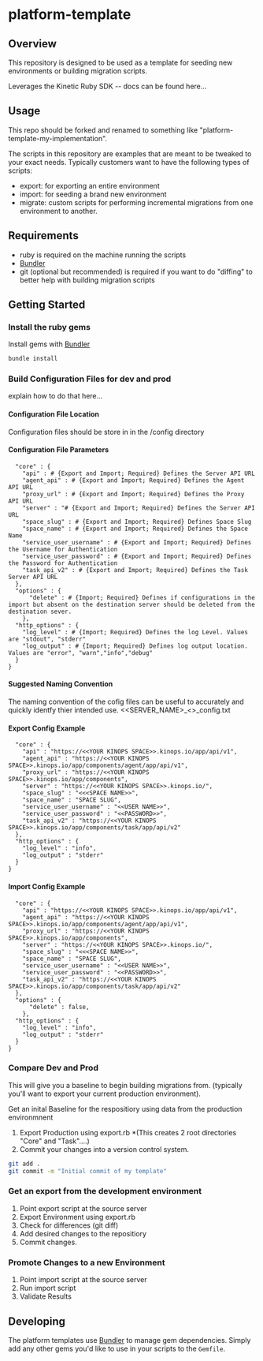 # platform-template
## Overview 
This repository is designed to be used as a template for seeding new environments or building migration scripts. 

Leverages the Kinetic Ruby SDK -- docs can be found here...

## Usage
This repo should be forked and renamed to something like "platform-template-my-implementation".

The scripts in this repository are examples that are meant to be tweaked to your exact needs. Typically customers want to have the following types of scripts:

* export: for exporting an entire environment
* import: for seeding a brand new environment
* migrate: custom scripts for performing incremental migrations from one environment to another.

## Requirements

* ruby is required on the machine running the scripts
* [Bundler](https://bundler.io/) 
* git (optional but recommended) is required if you want to do "diffing" to better help with building migration scripts

## Getting Started

### Install the ruby gems 
Install gems with [Bundler](https://bundler.io/)

```bash
bundle install
```

### Build Configuration Files for dev and prod
explain how to do that here...
#### Configuration File Location
Configuration files should be store in in the /config directory

#### Configuration File Parameters
```{
  "core" : { 
    "api" : # {Export and Import; Required} Defines the Server API URL
    "agent_api" : # {Export and Import; Required} Defines the Agent API URL
    "proxy_url" : # {Export and Import; Required} Defines the Proxy API URL
    "server" : "# {Export and Import; Required} Defines the Server API URL
    "space_slug" : # {Export and Import; Required} Defines Space Slug
    "space_name" : # {Export and Import; Required} Defines the Space Name
    "service_user_username" : # {Export and Import; Required} Defines the Username for Authentication
    "service_user_password" : # {Export and Import; Required} Defines the Password for Authentication
    "task_api_v2" : # {Export and Import; Required} Defines the Task Server API URL
  },
  "options" : {
      "delete" : # {Import; Required} Defines if configurations in the import but absent on the destination server should be deleted from the destination sever.
    },
  "http_options" : {
    "log_level" : # {Import; Required} Defines the log Level. Values are "stdout", "stderr"
    "log_output" : # {Import; Required} Defines log output location.  Values are "error", "warn","info","debug"
  }
}
```

#### Suggested Naming Convention
The naming convention of the cofig files can be useful to accurately and quickly identfy thier intended use.
<<SERVER_NAME>_<<Import or Export>>_config.txt

#### Export Config Example
```{
  "core" : {
    "api" : "https://<<YOUR KINOPS SPACE>>.kinops.io/app/api/v1",
    "agent_api" : "https://<<YOUR KINOPS SPACE>>.kinops.io/app/components/agent/app/api/v1",
    "proxy_url" : "https://<<YOUR KINOPS SPACE>>.kinops.io/app/components",
    "server" : "https://<<YOUR KINOPS SPACE>>.kinops.io/",
    "space_slug" : "<<<SPACE NAME>>",
    "space_name" : "SPACE SLUG",
    "service_user_username" : "<<USER NAME>>",
    "service_user_password" : "<<PASSWORD>>",
    "task_api_v2" : "https://<<YOUR KINOPS SPACE>>.kinops.io/app/components/task/app/api/v2"
  },
  "http_options" : {
    "log_level" : "info",
    "log_output" : "stderr"
  }
}
```

#### Import Config Example
```{
  "core" : {
    "api" : "https://<<YOUR KINOPS SPACE>>.kinops.io/app/api/v1",
    "agent_api" : "https://<<YOUR KINOPS SPACE>>.kinops.io/app/components/agent/app/api/v1",
    "proxy_url" : "https://<<YOUR KINOPS SPACE>>.kinops.io/app/components",
    "server" : "https://<<YOUR KINOPS SPACE>>.kinops.io/",
    "space_slug" : "<<<SPACE NAME>>",
    "space_name" : "SPACE SLUG",
    "service_user_username" : "<<USER NAME>>",
    "service_user_password" : "<<PASSWORD>>",
    "task_api_v2" : "https://<<YOUR KINOPS SPACE>>.kinops.io/app/components/task/app/api/v2"
  },
  "options" : {
      "delete" : false,
    },
  "http_options" : {
    "log_level" : "info",
    "log_output" : "stderr"
  }
}
```

### Compare Dev and Prod

This will give you a baseline to begin building migrations from. (typically you'll want to export your current production environment).

Get an inital Baseline for the respositiory using data from the production environmnent
1. Export Production using export.rb *(This creates 2 root directories "Core" and "Task"....)
2. Commit your changes into a version control system.
```bash
git add .
git commit -m "Initial commit of my template"
```

### Get an export from the development environment
1. Point export script at the source server
2. Export Environment using export.rb
3. Check for differences (git diff)
4. Add desired changes to the repositiory
5. Commit changes.

### Promote Changes to a new Environment
1. Point import script at the source server
2. Run import script
3. Validate Results


## Developing

The platform templates use [Bundler](https://bundler.io) to manage gem dependencies. Simply add any other gems you'd like to use in your scripts to the `Gemfile`.
